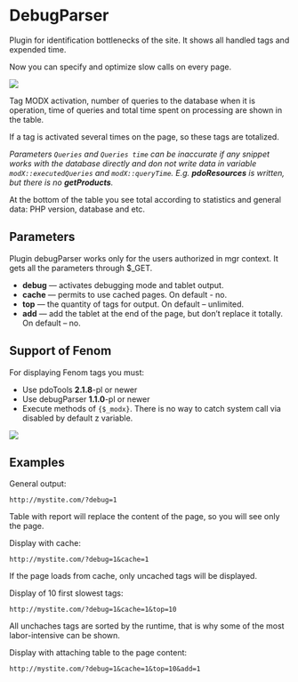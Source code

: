 # DebugParser

Plugin for identification bottlenecks of the site. It shows all handled tags and expended time.

Now you can specify and optimize slow calls on every page.

[![](https://file.modx.pro/files/1/a/c/1acbdf642c641a641ad6a646576fe4b3s.jpg)](https://file.modx.pro/files/1/a/c/1acbdf642c641a641ad6a646576fe4b3.png)

Tag MODX activation, number of queries to the database when it is operation, time of queries and total time spent on processing are shown in the table.

If a tag is activated several times on the page, so these tags are totalized.

*Parameters `Queries` and `Queries time` can be inaccurate if any snippet works with the database directly and don not write data in variable `modX::executedQueries` and `modX::queryTime`. E.g. **pdoResources** is written, but there is no **getProducts**.*

At the bottom of the table you see total according to statistics and general data: PHP version, database and etc.

## Parameters

Plugin debugParser works only for the users authorized in mgr context. It gets all the parameters through $_GET.

* **debug** — activates debugging mode and tablet output.
* **cache** — permits to use cached pages. On default - no.
* **top** — the quantity of tags for output. On default – unlimited.
* **add** — add the tablet at the end of the page, but don’t replace it totally. On default – no.

## Support of Fenom

For displaying Fenom tags you must:

* Use pdoTools **2.1.8**-pl or newer
* Use debugParser **1.1.0**-pl or newer
* Execute methods of `{$_modx}`. There is no way to catch system call via disabled by default z variable.

[![](https://file.modx.pro/files/f/f/2/ff2a021a63bfda91d10dab7a5cc84be6s.jpg)](https://file.modx.pro/files/f/f/2/ff2a021a63bfda91d10dab7a5cc84be6.png)

## Examples

General output:

```
http://mystite.com/?debug=1
```

Table with report will replace the content of the page, so you will see only the page.

Display with cache:

```
http://mystite.com/?debug=1&cache=1
```

If the page loads from cache, only uncached tags will be displayed.

Display of 10 first slowest tags:

```
http://mystite.com/?debug=1&cache=1&top=10
```

All unchaches tags are sorted by the runtime, that is why some of the most labor-intensive can be shown.

Display with attaching table to the page content:

```
http://mystite.com/?debug=1&cache=1&top=10&add=1
```
